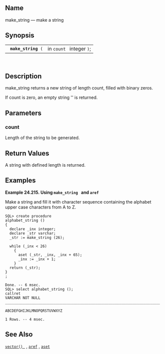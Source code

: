 <div id="fn_make_string" class="refentry">

<div class="titlepage">

</div>

<div class="refnamediv">

## Name

make_string — make a string

</div>

<div class="refsynopsisdiv">

## Synopsis

<div id="fsyn_make_string" class="funcsynopsis">

|                          |                          |
|--------------------------|--------------------------|
| ` `**`make_string`**` (` | in `count ` integer `)`; |

<div class="funcprototype-spacer">

 

</div>

</div>

</div>

<div id="desc_03" class="refsect1">

## Description

make_string returns a new string of length count, filled with binary
zeros.

If count is zero, an empty string '' is returned.

</div>

<div id="params_02" class="refsect1">

## Parameters

<div id="id96323" class="refsect2">

### count

Length of the string to be generated.

</div>

</div>

<div id="ret_01_01" class="refsect1">

## Return Values

A string with defined length is returned.

</div>

<div id="examples_02" class="refsect1">

## Examples

<div id="ex_make_string" class="example">

**Example 24.215. Using `make_string ` and `aref`**

<div class="example-contents">

Make a string and fill it with character sequence containing the
alphabet upper case characters from A to Z.

``` screen
SQL> create procedure
alphabet_string ()
{
  declare _inx integer;
  declare _str varchar;
  _str := make_string (26);

  while (_inx < 26)
    {
      aset (_str, _inx, _inx + 65);
      _inx := _inx + 1;
    }
  return (_str);
}
;

Done. -- 6 msec.
SQL> select alphabet_string ();
callret
VARCHAR NOT NULL
_______________________________________________________________________________

ABCDEFGHIJKLMNOPQRSTUVWXYZ

1 Rows. -- 4 msec.
```

</div>

</div>

  

</div>

<div id="seealso_05" class="refsect1">

## See Also

<a href="fn_vector.html" class="link" title="vector"><code
class="function">vector() </code></a> ,
<a href="fn_aref.html" class="link" title="aref"><code
class="function">aref</code></a> ,
<a href="fn_aset.html" class="link" title="aset"><code
class="function">aset</code></a>

</div>

</div>
